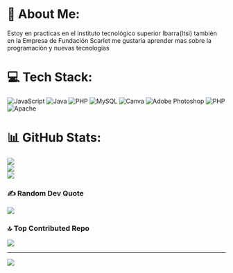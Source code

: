 # 💫 About Me:
Estoy en practicas en el instituto tecnológico superior Ibarra(Itsi) también en la Empresa de Fundación Scarlet me gustaría aprender mas sobre la programación y nuevas tecnologías 


# 💻 Tech Stack:
![JavaScript](https://img.shields.io/badge/javascript-%23323330.svg?style=for-the-badge&logo=javascript&logoColor=%23F7DF1E) ![Java](https://img.shields.io/badge/java-%23ED8B00.svg?style=for-the-badge&logo=openjdk&logoColor=white) ![PHP](https://img.shields.io/badge/php-%23777BB4.svg?style=for-the-badge&logo=php&logoColor=white) ![MySQL](https://img.shields.io/badge/mysql-4479A1.svg?style=for-the-badge&logo=mysql&logoColor=white) ![Canva](https://img.shields.io/badge/Canva-%2300C4CC.svg?style=for-the-badge&logo=Canva&logoColor=white) ![Adobe Photoshop](https://img.shields.io/badge/adobe%20photoshop-%2331A8FF.svg?style=for-the-badge&logo=adobe%20photoshop&logoColor=white) ![PHP](https://img.shields.io/badge/php-%23777BB4.svg?style=for-the-badge&logo=php&logoColor=white) ![Apache](https://img.shields.io/badge/apache-%23D42029.svg?style=for-the-badge&logo=apache&logoColor=white)
# 📊 GitHub Stats:
![](https://github-readme-stats.vercel.app/api?username=Lobotwchs&theme=dark&hide_border=false&include_all_commits=false&count_private=false)<br/>
![](https://nirzak-streak-stats.vercel.app/?user=Lobotwchs&theme=dark&hide_border=false)<br/>
![](https://github-readme-stats.vercel.app/api/top-langs/?username=Lobotwchs&theme=dark&hide_border=false&include_all_commits=false&count_private=false&layout=compact)

### ✍️ Random Dev Quote
![](https://quotes-github-readme.vercel.app/api?type=horizontal&theme=radical)

### 🔝 Top Contributed Repo
![](https://github-contributor-stats.vercel.app/api?username=Lobotwchs&limit=5&theme=dark&combine_all_yearly_contributions=true)

---
[![](https://visitcount.itsvg.in/api?id=Lobotwchs&icon=0&color=0)](https://visitcount.itsvg.in)

<!-- Proudly created with GPRM ( https://gprm.itsvg.in ) -->
